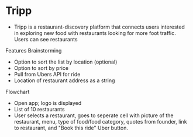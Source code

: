 # Tripp
- Tripp is a restaurant-discovery platform that connects users interested in exploring new food with restaurants looking for more foot traffic. Users can see restaurants 

Features Brainstorming 
- Option to sort the list by location (optional) 
- Option to sort by price 
- Pull from Ubers API for ride  
- Location of restaurant address as a string 

Flowchart
- Open app; logo is displayed 
- List of 10 restaurants 
- User selects a restaurant, goes to seperate cell with picture of the restaurant, menu, type of food/food category, quotes from founder, link to restaurant, and "Book this ride" Uber button.
